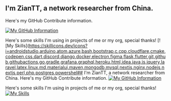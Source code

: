 ## I'm  ZianTT, a network researcher from China.
Here's my GitHub Contribute information.

[![My GitHub Information](https://github-readme-stats.vercel.app/api?username=ZianTT)]()

Here's some skills I'm using in projects of me or my org, special thanks! 
[![My Skills](https://skillicons.dev/icons?i=androidstudio,arduino,atom,azure,bash,bootstrap,c,cpp,cloudflare,cmake,codepen,css,dart,discord,django,docker,electron,figma,flask,flutter,git,github,githubactions,go,gradle,grafana,graphql,heroku,html,idea,java,js,jquery,laravel,latex,linux,md,materialui,maven,mongodb,mysql,nextjs,nginx,nodejs,nextjs,perl,php,postgres,powershel## I'm  ZianTT, a network researcher from China.
Here's my GitHub Contribute information.
[![My GitHub Information](https://github-readme-stats.vercel.app/api?username=ZianTT)]()

Here's some skills I'm using in projects of me or my org, special thanks! 
[![My Skills](https://skillicons.dev/icons?i=androidstudio,arduino,atom,azure,bash,bootstrap,c,cpp,cloudflare,cmake,codepen,css,dart,discord,django,docker,electron,figma,flask,flutter,git,github,githubactions,go,gradle,grafana,graphql,heroku,html,idea,java,js,jquery,laravel,latex,linux,md,materialui,maven,mongodb,mysql,nextjs,nginx,nodejs,nextjs,perl,php,postgres,powershell,py,react,redis,regex,spring,svg,swift,twitter,ts,vercel,vim,vite,vscode,vue,webpack,wordpress,workers,xd)]()
